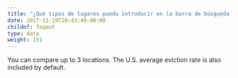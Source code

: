 ```yaml
---
title: "¿Qué tipos de lugares puedo introducir en la barra de búsqueda?"
date: 2017-11-19T20:43:49-08:00
childof: faqout
type: data
weight: 151
---
```

You can compare up to 3 locations. The U.S. average eviction rate is also included by default.